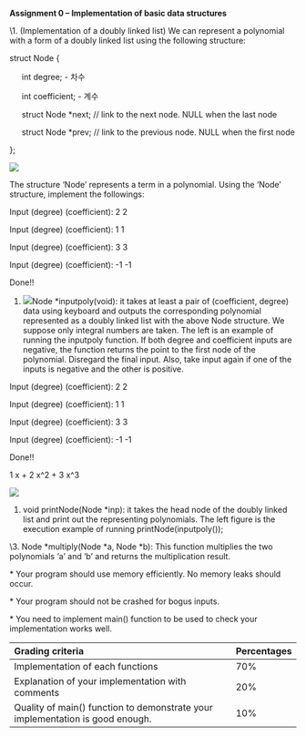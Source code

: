 ﻿**Assignment 0 – Implementation of basic data structures**

\1. (Implementation of a doubly linked list) We can represent a polynomial with a form of a doubly linked list using the following structure:

struct Node {

`	`int degree; - 차수

`	`int coefficient; - 계수

`	`struct Node \*next;  // link to the next node. NULL when the last node

`	`struct Node \*prev;  // link to the previous node. NULL when the first node

};

![](Aspose.Words.1b22c803-2b4d-4051-8d66-ce89219ce423.001.png)






The structure ‘Node’ represents a term in a polynomial. Using the ‘Node’ structure, implement the followings:

Input (degree) (coefficient): 2 2

Input (degree) (coefficient): 1 1

Input (degree) (coefficient): 3 3

Input (degree) (coefficient): -1 -1

Done!!


1. ![](Aspose.Words.1b22c803-2b4d-4051-8d66-ce89219ce423.002.png)Node \*inputpoly(void): it takes at least a pair of (coefficient, degree) data using keyboard and outputs the corresponding polynomial represented as a doubly linked list with the above Node structure. We suppose only integral numbers are taken. The left is an example of running the inputpoly function. If both degree and coefficient inputs are negative, the function returns the point to the first node of the polynomial. Disregard the final input. Also, take input again if one of the inputs is negative and the other is positive.

Input (degree) (coefficient): 2 2

Input (degree) (coefficient): 1 1

Input (degree) (coefficient): 3 3

Input (degree) (coefficient): -1 -1

Done!!

1 x + 2 x^2 + 3 x^3

![](Aspose.Words.1b22c803-2b4d-4051-8d66-ce89219ce423.003.png)

1. void printNode(Node \*inp): it takes the head node of the doubly linked list and print out the representing polynomials. The left figure is the execution example of running printNode(inputpoly());



\3. Node \*multiply(Node \*a, Node \*b): This function multiplies the two polynomials ‘a’ and ‘b’ and returns the multiplication result. 

\* Your program should use memory efficiently. No memory leaks should occur. 

\* Your program should not be crashed for bogus inputs.

\* You need to implement main() function to be used to check your implementation works well.

|Grading criteria|Percentages|
| :- | :- |
|Implementation of each functions|70%|
|Explanation of your implementation with comments|20%|
|Quality of main() function to demonstrate your implementation is good enough. |10%|

